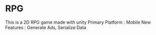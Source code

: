 # RPG
This is a 2D RPG game made with unity
Primary Platform : Mobile
New Features : Generate Ads, Serialize Data
